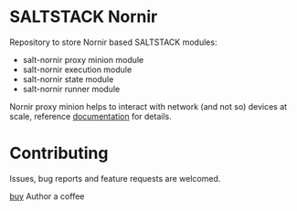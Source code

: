 # SALTSTACK Nornir

Repository to store Nornir based SALTSTACK modules:

- salt-nornir proxy minion module 
- salt-nornir execution module
- salt-nornir state module
- salt-nornir runner module

Nornir proxy minion helps to interact with network (and not so) devices at scale, 
reference [documentation](https://salt-nornir.readthedocs.io/en/latest/index.html) 
for details.

# Contributing

Issues, bug reports and feature requests are welcomed.

[buy](https://paypal.me/dmulyalin) Author a coffee
